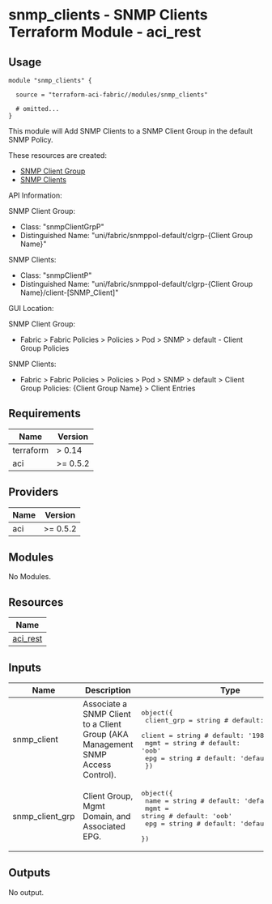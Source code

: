 # snmp_clients - SNMP Clients Terraform Module - aci_rest

## Usage

```hcl
module "snmp_clients" {

  source = "terraform-aci-fabric//modules/snmp_clients"

  # omitted...
}
```

This module will Add SNMP Clients to a SNMP Client Group in the default SNMP Policy.

These resources are created:

* [SNMP Client Group](https://registry.terraform.io/providers/CiscoDevNet/aci/latest/docs/resources/rest)
* [SNMP Clients](https://registry.terraform.io/providers/CiscoDevNet/aci/latest/docs/resources/rest)

API Information:

SNMP Client Group:

* Class: "snmpClientGrpP"
* Distinguished Name: "uni/fabric/snmppol-default/clgrp-{Client Group Name}"

SNMP Clients:

* Class: "snmpClientP"
* Distinguished Name: "uni/fabric/snmppol-default/clgrp-{Client Group Name}/client-[SNMP_Client]"

GUI Location:

SNMP Client Group:

* Fabric > Fabric Policies > Policies > Pod > SNMP > default - Client Group Policies

SNMP Clients:

* Fabric > Fabric Policies > Policies > Pod > SNMP > default > Client Group Policies: {Client Group Name} > Client Entries

<!-- BEGINNING OF PRE-COMMIT-TERRAFORM DOCS HOOK -->
## Requirements

| Name | Version |
|------|---------|
| terraform | > 0.14 |
| aci | >= 0.5.2 |

## Providers

| Name | Version |
|------|---------|
| aci | >= 0.5.2 |

## Modules

No Modules.

## Resources

| Name |
|------|
| [aci_rest](https://registry.terraform.io/providers/ciscodevnet/aci/0.5.2/docs/resources/rest) |

## Inputs

| Name | Description | Type | Default | Required |
|------|-------------|------|---------|:--------:|
| snmp\_client | Associate a SNMP Client to a Client Group (AKA Management SNMP Access Control). | <pre>object({<br>    client_grp = string # default: 'default_oob'<br>    client     = string # default: '198.18.1.1'<br>    mgmt       = string # default: 'oob'<br>    epg        = string # default: 'default'<br>  })</pre> | n/a | yes |
| snmp\_client\_grp | Client Group, Mgmt Domain, and Associated EPG. | <pre>object({<br>    name = string # default: 'default_oob'<br>    mgmt = string # default: 'oob'<br>    epg  = string # default: 'default'<br>  })</pre> | <pre>{<br>  "epg": "default",<br>  "mgmt": "oob",<br>  "name": "default_oob"<br>}</pre> | no |

## Outputs

No output.
<!-- END OF PRE-COMMIT-TERRAFORM DOCS HOOK -->
